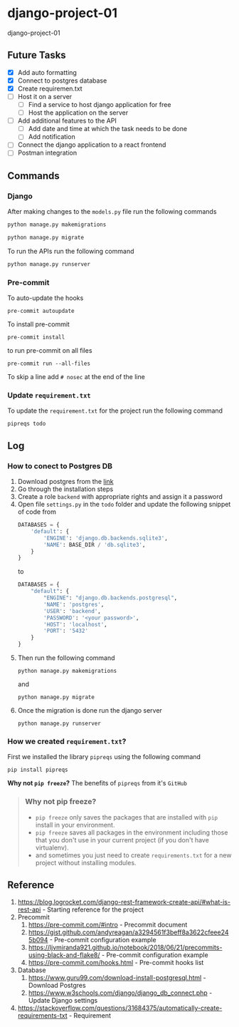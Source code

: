 # django-project-01
django-project-01

## Future Tasks
- [x] Add auto formatting
- [x] Connect to postgres database
- [x] Create requiremen.txt
- [ ] Host it on a server
  - [ ] Find a service to host django application for free
  - [ ] Host the application on the server
- [ ] Add additional features to the API
  - [ ] Add date and time at which the task needs to be done
  - [ ] Add notification
- [ ] Connect the django application to a react frontend
- [ ] Postman integration

## Commands

### Django
After making changes to the `models.py` file run the following commands

```bat
python manage.py makemigrations
```

```bat
python manage.py migrate
```

To run the APIs run the following command

```bat
python manage.py runserver
```

### Pre-commit
To auto-update the hooks
```
pre-commit autoupdate
```

To install pre-commit
```
pre-commit install
```

to run pre-commit on all files
```
pre-commit run --all-files
```

To skip a line add `# nosec` at the end of the line

### Update `requirement.txt`

To update the `requirement.txt` for the project run the following command
```shell
pipreqs todo
```

## Log

### How to conect to Postgres DB

1. Download postgres from the [link](https://www.postgresql.org/download)
2. Go through the installation steps
3. Create a role `backend` with appropriate rights and assign it a password
4. Open file `settings.py` in the `todo` folder and update the following snippet of code from
    ```python
	DATABASES = {
		'default': {
			'ENGINE': 'django.db.backends.sqlite3',
			'NAME': BASE_DIR / 'db.sqlite3',
		}
	}
	```
	to
	```python
	DATABASES = {
		"default": {
			"ENGINE": "django.db.backends.postgresql",
			'NAME': 'postgres',
			'USER': 'backend',
			'PASSWORD': '<your password>',
			'HOST': 'localhost',
			'PORT': '5432'
		}
	}
	```
5. Then run the following command
	```shell
	python manage.py makemigrations
	```
	and
	```shell
	python manage.py migrate
	```
6. Once the migration is done run the django server
	```shell
	python manage.py runserver
	```

### How we created `requirement.txt`?

First we installed the library `pipreqs` using the following command

```shell
pip install pipreqs
```

**Why not `pip freeze`?**
The benefits of `pipreqs` from it's `GitHub`
> ### Why not pip freeze?
> * `pip freeze` only saves the packages that are installed with `pip` install in your environment.
> * `pip freeze` saves all packages in the environment including those that you don't use in your current project (if you don't have virtualenv).
> * and sometimes you just need to create `requirements.txt` for a new project without installing modules.

## Reference
1. https://blog.logrocket.com/django-rest-framework-create-api/#what-is-rest-api - Starting reference for the project
2. Precommit
    1. https://pre-commit.com/#intro - Precommit document
    2. https://gist.github.com/andyreagan/a3294561f3beff8a3622cfeee245b094 - Pre-commit configuration example
    3. https://ljvmiranda921.github.io/notebook/2018/06/21/precommits-using-black-and-flake8/ - Pre-commit configuration example
    4. https://pre-commit.com/hooks.html - Pre-commit hooks list
3. Database
	1. https://www.guru99.com/download-install-postgresql.html - Download Postgres
	2. https://www.w3schools.com/django/django_db_connect.php - Update Django settings
4. https://stackoverflow.com/questions/31684375/automatically-create-requirements-txt - Requirement
